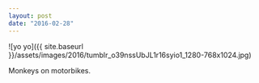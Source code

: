 ```yaml
---
layout: post
date: "2016-02-28"
---
```


![yo yo]({{ site.baseurl }}/assets/images/2016/tumblr_o39nssUbJL1r16syio1_1280-768x1024.jpg)

Monkeys on motorbikes.
